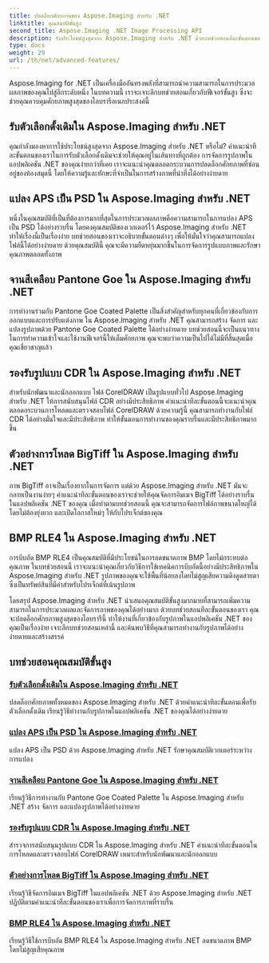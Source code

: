 ```yaml
---
title: ปลดล็อกศักยภาพของ Aspose.Imaging สำหรับ .NET
linktitle: คุณสมบัติขั้นสูง
second_title: Aspose.Imaging .NET Image Processing API
description: รับประโยชน์สูงสุดจาก Aspose.Imaging สำหรับ .NET ด้วยบทช่วยสอนทีละขั้นตอนของเรา เรียนรู้วิธีปลดล็อกตัวเลือกดั้งเดิมและทำงานกับรูปภาพได้อย่างง่ายดาย
type: docs
weight: 29
url: /th/net/advanced-features/
---
```


Aspose.Imaging for .NET เป็นเครื่องมืออันทรงพลังที่สามารถนำความสามารถในการประมวลผลภาพของคุณไปสู่อีกระดับหนึ่ง ในบทความนี้ เราจะเจาะลึกบทช่วยสอนเกี่ยวกับฟีเจอร์ขั้นสูง ซึ่งจะช่วยคุณควบคุมศักยภาพสูงสุดของไลบรารีอเนกประสงค์นี้

## รับตัวเลือกดั้งเดิมใน Aspose.Imaging สำหรับ .NET

คุณกำลังมองหาการใช้ประโยชน์สูงสุดจาก Aspose.Imaging สำหรับ .NET หรือไม่? คำแนะนำทีละขั้นตอนของเราในการรับตัวเลือกดั้งเดิมจะช่วยให้คุณอยู่ในเส้นทางที่ถูกต้อง การจัดการรูปภาพในแอปพลิเคชัน .NET ของคุณง่ายกว่าที่เคย เราจะแนะนำคุณตลอดกระบวนการปลดล็อกศักยภาพที่ซ่อนอยู่ของห้องสมุดนี้ โดยให้ความรู้และทักษะที่จำเป็นในการสร้างภาพที่น่าทึ่งได้อย่างง่ายดาย

## แปลง APS เป็น PSD ใน Aspose.Imaging สำหรับ .NET

หนึ่งในคุณสมบัติที่เป็นที่ต้องการมากที่สุดในการประมวลผลภาพคือความสามารถในการแปลง APS เป็น PSD ได้อย่างราบรื่น โดยคงคุณสมบัติของเวกเตอร์ไว้ Aspose.Imaging สำหรับ .NET ทำให้เรื่องนี้เป็นเรื่องง่าย บทช่วยสอนของเราจะอธิบายขั้นตอนต่างๆ เพื่อให้มั่นใจว่าคุณสามารถแปลงไฟล์นี้ได้อย่างง่ายดาย ด้วยคุณสมบัตินี้ คุณจะมีความยืดหยุ่นมากขึ้นในการจัดการรูปแบบภาพและรักษาคุณภาพตลอดทั้งภาพ

## จานสีเคลือบ Pantone Goe ใน Aspose.Imaging สำหรับ .NET

การทำงานร่วมกับ Pantone Goe Coated Palette เป็นสิ่งสำคัญสำหรับทุกคนที่เกี่ยวข้องกับการออกแบบและการปรับแต่งภาพ ใน Aspose.Imaging สำหรับ .NET คุณสามารถสร้าง จัดการ และแปลงรูปภาพด้วย Pantone Goe Coated Palette ได้อย่างง่ายดาย บทช่วยสอนนี้จะเป็นแนวทางในการทำความเข้าใจและใช้งานฟีเจอร์นี้ให้เต็มศักยภาพ คุณจะพบว่าความเป็นไปได้ไม่มีที่สิ้นสุดเมื่อคุณเชี่ยวชาญแล้ว

## รองรับรูปแบบ CDR ใน Aspose.Imaging สำหรับ .NET

สำหรับนักพัฒนาและนักออกแบบ ไฟล์ CorelDRAW เป็นรูปแบบทั่วไป Aspose.Imaging สำหรับ .NET ให้การสนับสนุนไฟล์ CDR อย่างมีประสิทธิภาพ คำแนะนำทีละขั้นตอนนี้จะแนะนำคุณตลอดกระบวนการโหลดและตรวจสอบไฟล์ CorelDRAW ด้วยความรู้นี้ คุณสามารถทำงานกับไฟล์ CDR ได้อย่างมั่นใจและมีประสิทธิภาพ ทำให้ขั้นตอนการทำงานของคุณราบรื่นและมีประสิทธิภาพมากขึ้น

## ตัวอย่างการโหลด BigTiff ใน Aspose.Imaging สำหรับ .NET

ภาพ BigTiff อาจเป็นเรื่องยากในการจัดการ แต่ด้วย Aspose.Imaging สำหรับ .NET มันจะกลายเป็นงานง่ายๆ คำแนะนำทีละขั้นตอนของเราจะช่วยให้คุณจัดการอิมเมจ BigTiff ได้อย่างราบรื่นในแอปพลิเคชัน .NET ของคุณ เมื่อทำตามบทช่วยสอนนี้ คุณจะสามารถจัดการไฟล์ภาพขนาดใหญ่ได้โดยไม่ต้องยุ่งยาก และเปิดโอกาสใหม่ๆ ให้กับโปรเจ็กต์ของคุณ

## BMP RLE4 ใน Aspose.Imaging สำหรับ .NET

การบีบอัด BMP RLE4 เป็นคุณสมบัติที่มีประโยชน์ในการลดขนาดภาพ BMP โดยไม่กระทบต่อคุณภาพ ในบทช่วยสอนนี้ เราจะแนะนำคุณเกี่ยวกับวิธีการใช้เทคนิคการบีบอัดนี้อย่างมีประสิทธิภาพใน Aspose.Imaging สำหรับ .NET รูปภาพของคุณจะใช้พื้นที่น้อยลงโดยไม่สูญเสียความดึงดูดสายตา ซึ่งเป็นทรัพย์สินที่มีค่าสำหรับโปรเจ็กต์ที่เน้นรูปภาพ

โดยสรุป Aspose.Imaging สำหรับ .NET นำเสนอคุณสมบัติขั้นสูงมากมายที่สามารถเพิ่มความสามารถในการประมวลผลและจัดการภาพของคุณได้อย่างมาก ด้วยบทช่วยสอนทีละขั้นตอนของเรา คุณจะปลดล็อกศักยภาพสูงสุดของไลบรารีนี้ ทำให้งานที่เกี่ยวข้องกับรูปภาพในแอปพลิเคชัน .NET ของคุณเป็นเรื่องง่าย เจาะลึกบทช่วยสอนเหล่านี้ และค้นพบวิธีที่คุณสามารถทำงานกับรูปภาพได้อย่างง่ายดายและสร้างสรรค์
## บทช่วยสอนคุณสมบัติขั้นสูง
### [รับตัวเลือกดั้งเดิมใน Aspose.Imaging สำหรับ .NET](./get-original-options/)
ปลดล็อกศักยภาพทั้งหมดของ Aspose.Imaging สำหรับ .NET ด้วยคำแนะนำทีละขั้นตอนเพื่อรับตัวเลือกดั้งเดิม เรียนรู้วิธีทำงานกับรูปภาพในแอปพลิเคชัน .NET ของคุณได้อย่างง่ายดาย
### [แปลง APS เป็น PSD ใน Aspose.Imaging สำหรับ .NET](./convert-aps-to-psd/)
แปลง APS เป็น PSD ด้วย Aspose.Imaging สำหรับ .NET รักษาคุณสมบัติเวกเตอร์ระหว่างการแปลง
### [จานสีเคลือบ Pantone Goe ใน Aspose.Imaging สำหรับ .NET](./pantone-goe-coated-palette/)
เรียนรู้วิธีการทำงานกับ Pantone Goe Coated Palette ใน Aspose.Imaging สำหรับ .NET สร้าง จัดการ และแปลงรูปภาพได้อย่างง่ายดาย
### [รองรับรูปแบบ CDR ใน Aspose.Imaging สำหรับ .NET](./support-of-cdr-format/)
สำรวจการสนับสนุนรูปแบบ CDR ใน Aspose.Imaging สำหรับ .NET คำแนะนำทีละขั้นตอนในการโหลดและตรวจสอบไฟล์ CorelDRAW เหมาะสำหรับนักพัฒนาและนักออกแบบ
### [ตัวอย่างการโหลด BigTiff ใน Aspose.Imaging สำหรับ .NET](./bigtiff-load-example/)
เรียนรู้วิธีจัดการอิมเมจ BigTiff ในแอปพลิเคชัน .NET ด้วย Aspose.Imaging สำหรับ .NET ปฏิบัติตามคำแนะนำทีละขั้นตอนของเราเพื่อการจัดการภาพที่ราบรื่น
### [BMP RLE4 ใน Aspose.Imaging สำหรับ .NET](./bmp-rle4/)
เรียนรู้วิธีใช้การบีบอัด BMP RLE4 ใน Aspose.Imaging สำหรับ .NET ลดขนาดภาพ BMP โดยไม่สูญเสียคุณภาพ